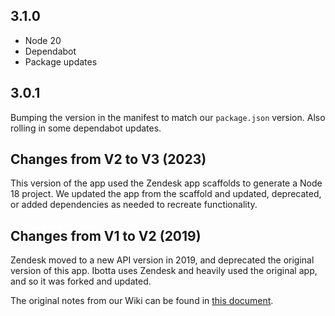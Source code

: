 ## 3.1.0
- Node 20
- Dependabot
- Package updates

## 3.0.1

Bumping the version in the manifest to match our `package.json` version.  Also rolling in some dependabot updates.

## Changes from V2 to V3 (2023)

This version of the app used the Zendesk app scaffolds to generate a Node 18 project.  We updated the app from the scaffold and updated, deprecated, or added dependencies as needed to recreate functionality.

## Changes from V1 to V2 (2019)

Zendesk moved to a new API version in 2019, and deprecated the original version of this app.  Ibotta uses Zendesk and heavily used the original app, and so it was forked and updated.  

The original notes from our Wiki can be found in [this document](./V1_TO_V2_NOTES.md).